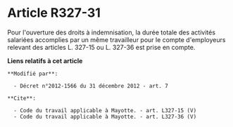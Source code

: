 # Article R327-31

Pour l'ouverture des droits à indemnisation, la durée totale des activités salariées accomplies par un même travailleur pour
le compte d'employeurs relevant des articles L. 327-15 ou L. 327-36 est prise en compte.

**Liens relatifs à cet article**

	**Modifié par**:

	  - Décret n°2012-1566 du 31 décembre 2012 - art. 7

	**Cite**:

	  - Code du travail applicable à Mayotte. - art. L327-15 (V)
	  - Code du travail applicable à Mayotte. - art. L327-36 (V)
